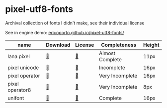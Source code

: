 # pixel-utf8-fonts
Archival collection of fonts I didn't make, see their individual license

See in engine demo: [ericoporto.github.io/pixel-utf8-fonts/](https://ericoporto.github.io/pixel-utf8-fonts/index.html)


|name             | Download                                     | License                          | Completeness | Height |
|-----------------|----------------------------------------------|----------------------------------|--------------|--------|
| lana pixel      | [🔽](lanapixel/LanaPixel.ttf)           | [📜](lanapixel/LICENSE.txt)     | Almost Complete   | 11px   |
| pixel unicode   | [🔽](pixel_unicode/Pixel-UniCode.ttf)   | [📜](pixel_unicode/LICENSE.txt) | Incomplete        | 16px   |
| pixel operator  | [🔽](pixeloperator/PixelOperator.ttf)   | [📜](pixeloperator/LICENSE.txt) | Very Incomplete   | 16px   |
| pixel operator8 | [🔽](pixeloperator8/PixelOperator8.ttf) | [📜](pixeloperator8/LICENSE.txt)| Very Incomplete   | 8px    |
| unifont         | [🔽](unifont/unifont-14.0.04.ttf)       | [📜](unifont/LICENSE.txt)       | Complete         | 16px   |
